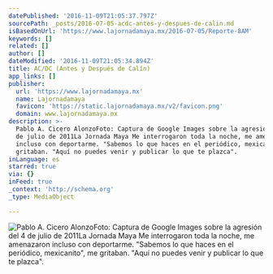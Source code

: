 ```yaml
---
datePublished: '2016-11-09T21:05:37.797Z'
sourcePath: _posts/2016-07-05-acdc-antes-y-despues-de-calin.md
isBasedOnUrl: 'https://www.lajornadamaya.mx/2016-07-05/Reporte-8AM'
keywords: []
related: []
author: []
dateModified: '2016-11-09T21:05:34.894Z'
title: AC/DC (Antes y Después de Calín)
app_links: []
publisher:
  url: 'https://www.lajornadamaya.mx'
  name: Lajornadamaya
  favicon: 'https://static.lajornadamaya.mx/v2/favicon.png'
  domain: www.lajornadamaya.mx
description: >-
  Pablo A. Cicero AlonzoFoto: Captura de Google Images sobre la agresión del 4
  de julio de 2011La Jornada Maya Me interrogaron toda la noche, me amenazaron
  incluso con deportarme. "Sabemos lo que haces en el periódico, mexicanito", me
  gritaban. "Aquí no puedes venir y publicar lo que te plazca".
inLanguage: es
starred: true
via: {}
inFeed: true
_context: 'http://schema.org'
_type: MediaObject

---
```

![Pablo A. Cicero AlonzoFoto: Captura de Google Images sobre la agresión del 4 de julio de 2011La Jornada Maya Me interrogaron toda la noche, me amenazaron incluso con deportarme. "Sabemos lo que haces en el periódico, mexicanito", me gritaban. "Aquí no puedes venir y publicar lo que te plazca".](https://the-grid-user-content.s3-us-west-2.amazonaws.com/b6458c18-678a-4dd6-a86a-9066698bbdf1.png)